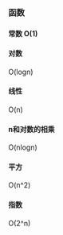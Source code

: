 ### 函数
#### 常数 O(1)
#### 对数
O(logn)
#### 线性
O(n)
#### n和对数的相乘
O(nlogn)
#### 平方
O(n^2)
#### 指数
O(2^n)